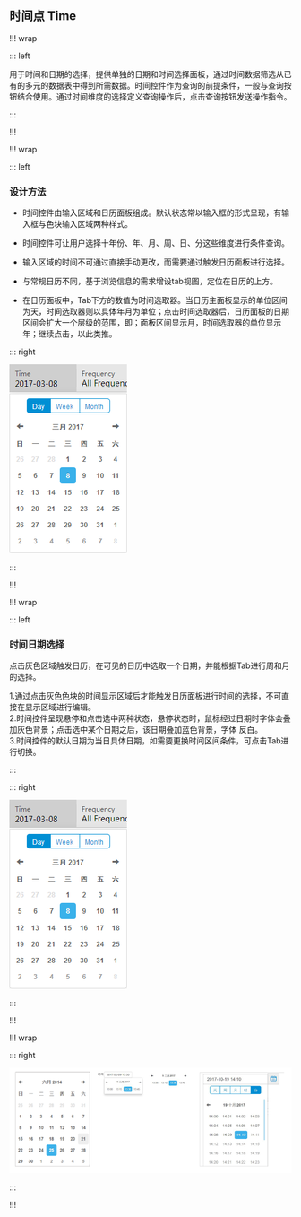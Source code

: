 ## 时间点 Time ##

!!! wrap

::: left

用于时间和日期的选择，提供单独的日期和时间选择面板，通过时间数据筛选从已有的多元的数据表中得到所需数据。时间控件作为查询的前提条件，一般与查询按钮结合使用。通过时间维度的选择定义查询操作后，点击查询按钮发送操作指令。

:::

!!!

!!! wrap

::: left

### 设计方法 ###

- 时间控件由输入区域和日历面板组成。默认状态常以输入框的形式呈现，有输入框与色块输入区域两种样式。

- 时间控件可让用户选择十年份、年、月、周、日、分这些维度进行条件查询。

- 输入区域的时间不可通过直接手动更改，而需要通过触发日历面板进行选择。

- 与常规日历不同，基于浏览信息的需求增设tab视图，定位在日历的上方。

- 在日历面板中，Tab下方的数值为时间选取器。当日历主面板显示的单位区间为天，时间选取器则以具体年月为单位；点击时间选取器后，日历面板的日期区间会扩大一个层级的范围，即；面板区间显示月，时间选取器的单位显示年；继续点击，以此类推。

::: right

![](../imgs/组件/时间Time/img_time_1.png)

:::

!!!


!!! wrap

::: left

### 时间日期选择 ###

点击灰色区域触发日历，在可见的日历中选取一个日期，并能根据Tab进行周和月的选择。

1.通过点击灰色色块的时间显示区域后才能触发日历面板进行时间的选择，不可直接在显示区域进行编辑。<br>
2.时间控件呈现悬停和点击选中两种状态，悬停状态时，鼠标经过日期时字体会叠加灰色背景；点击选中某个日期之后，该日期叠加蓝色背景，字体        反白。<br>
3.时间控件的默认日期为当日具体日期，如需要更换时间区间条件，可点击Tab进行切换。<br>

:::

::: right

![](../imgs/组件/时间Time/img_time_1.png)

:::

!!!

!!! wrap

::: right

![](../imgs/组件/时间Time/img_time_2.png)

:::

!!!

